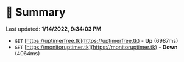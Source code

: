 # 📖 Summary
Last updated: **1/14/2022, 9:34:03 PM**

- `GET` [https://uptimerfree.tk](https://uptimerfree.tk) - **Up** (6987ms)
- `GET` [https://monitoruptimer.tk](https://monitoruptimer.tk) - **Down** (4064ms)
